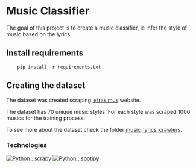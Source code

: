 # Music Classifier

The goal of this project is to create a music classifier, ie infer the style of music based on the lyrics

## Install requirements
```
    pip install -r requirements.txt
```

## Creating the dataset
The dataset was created scraping [letras.mus](https://www.letras.mus.br) website. 

The dataset has 70 unique music styles. For each style was scraped 1000 musics for the training process. 

To see more about the dataset check the folder [music_lyrics_crawlers](https://github.com/PauloCarneiro99/MusicClassifier/tree/master/music_lyrics_crawlers).

<!-- ## Pre-processing strategies

## Classifiers

## Results -->

### Technologies
[![Python : scrapy](https://img.shields.io/badge/Python-Scrapy-yellow)](https://scrapy.org/)
[![Python : spotipy](https://img.shields.io/badge/Python-Spotipy-green)](https://spotipy.readthedocs.io/en/latest/)